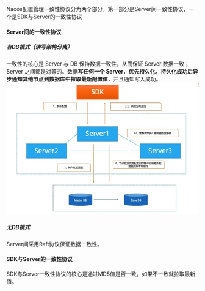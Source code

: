 Nacos配置管理一致性协议分为两个部分，第一部分是Server间一致性协议，一个是SDK与Server的一致性协议
#### Server间的一致性协议
##### 有DB模式（读写架构分离）
一致性的核心是 Server 与 DB 保持数据一致性，从而保证 Server 数据一致；Server 之间都是对等的。数据**写任何一个 Server**，**优先持久化**，**持久化成功后异步通知其他节点到数据库中拉取最新配置值**，并且通知写入成功。
![](../../../img/Pasted%20image%2020240318152413.png)
##### 无DB模式
Server间采用Raft协议保证数据一致性。
#### SDK与Server的一致性协议
SDK与Server一致性协议的核心是通过MD5值是否一致，如果不一致就拉取最新值。